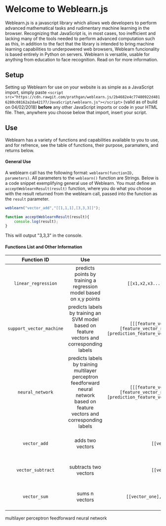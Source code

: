 # Welcome to Weblearn.js
Weblearn.js is a javascript library which allows web developers to perform advanced mathematical
tasks and rudimentary machine learning in the browser. Recognizing that JavaScript is, in most cases,
too inefficient and lacking many of the tools needed to perform advanced computation such as this, in addition
to the fact that the library is intended to bring machine learning capabilities to underpowered
web browsers, Weblearn funcionality is based entirely in Python on servers. Weblearn is versatile, usable for
anything from education to face recognition. Read on for more information.

## Setup
Setting up Weblearn for use on your website is as simple as a JavaScript import, simply paste `<script src="https://cdn.rawgit.com/prathgan/weblearn.js/2b4682e4c77480922d4816280c08162a2da42177/JavaScript/weblearn.js"></script>` (valid as of build on 04/02/2018) <b>before</b> any other JavaScript imports or code in your HTML file. Then, anywhere you choose
below that import, insert your script.

## Use
Weblearn has a variety of functions and capabilities available to you to use, and for refrence, see the table of functions, their purpose,
paramaters, and returns below.
#### General Use
A weblearn call has the following format: `weblearn(functionID, parameters)`. All parameters to the `weblearn()` function
are Strings. Below is a code snippet exemplifying general use of Weblearn. You must define an `acceptWeblearnResult(result)` function, where you do what you choose with the result returned from the weblearn call, passed into the function as the `result` parameter.
```js
weblearn("vector_add","[[1,1,1],[3,3,3]]");

function acceptWeblearnResult(result){
    console.log(result);
}
```
This will output "3,3,3" in the console.
#### Functions List and Other Information

|    Function ID    |          Use          |                     Parameters                    |                                        Return                                        |
|:-----------------:|:---------------------:|:-------------------------------------------------:|:------------------------------------------------------------------------------------:|
| `linear_regression`      | predicts points by training a regression model based on x,y points        | `[[x1,x2,x3...],[y1,y2,y3...],prediction_value]` | A single rounded int corresponding to the predicted value of the input point `prediction_value` |
| `support_vector_machine`      | predicts labels by training an SVM model based on feature vectors and corresponding labels         | `[[[feature_vector_1], [feature_vector_2],..,[feature_vector_n]],[[label_1,label_2,...,label_n]],[prediction_feature_vector_1,...,prediction_feature_vector_z]]` | a list containing the labels corresponding to all features put in as a `prediction_feature_vector` |
| `neural_network`      | predicts labels by training multilayer perceptron feedforward neural network based on feature vectors and corresponding labels         | `[[[feature_vector_1], [feature_vector_2],..,[feature_vector_n]],[[label_1,label_2,...,label_n]],[prediction_feature_vector_1,...,prediction_feature_vector_z]]` | a list containing the labels corresponding to all features put in as a `prediction_feature_vector` |
| `vector_add`      | adds two vectors      | `[[vector_one],[vector_two]]`                     | a vector of length same as`vector_one` and `vector_two`, with the added values       |
| `vector_subtract` | subtracts two vectors | `[[vector_one],[vector_two]]`                     | a vector of length same as`vector_one` and `vector_two`, with the subtracted values  |
| `vector_sum`      | sums n vectors        | `[[vector_one],[vector_two],[vector_three], etc]` | a vector of length same as all the vectors in the parameters, with the summed values |


multilayer perceptron feedforward neural network